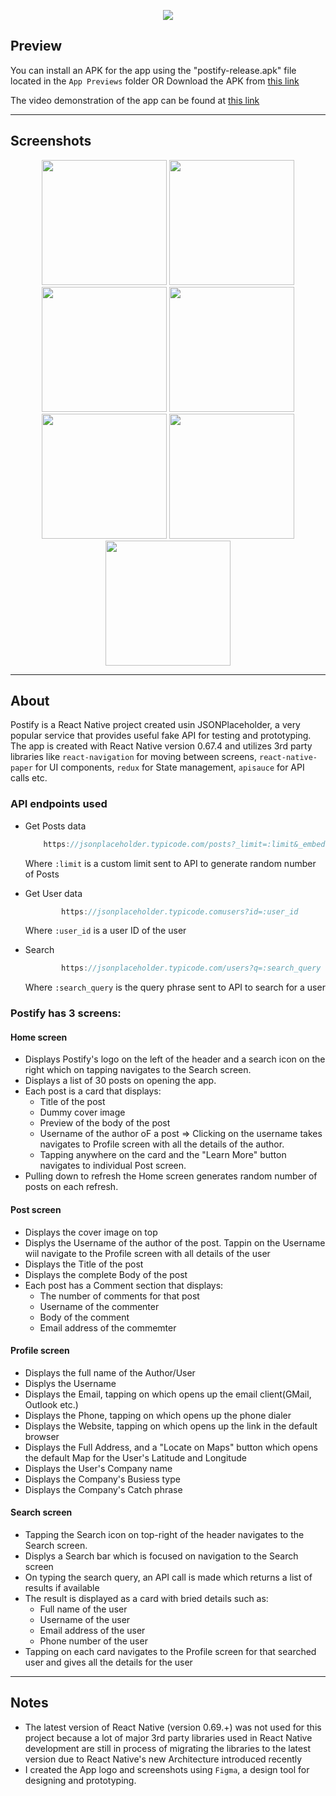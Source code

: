 <!-- App Name -->

<p align="center">
  <img src="./src/assets/images/Postify.svg">
</p>

## Preview

You can install an APK for the app using the "postify-release.apk" file located in the ```App Previews``` folder
OR
Download the APK from [this link](https://drive.google.com/file/d/1WVhH8bCisgsR37QJnn7oLzA7_wulJ6pC/view?usp=sharing)

The video demonstration of the app can be found at [this link](https://drive.google.com/file/d/1WRWsA9l3fG7EZoOZkICeEQbkECOtAF0b/view?usp=sharing)

---
## Screenshots
<p align="center">
  <img src="./src/assets/screenshots/Splash.jpeg" width="200" />
  <img src="./src/assets/screenshots/Home.jpeg" width="200" />
  <img src="./src/assets/screenshots/Post.jpeg" width="200" />
  <img src="./src/assets/screenshots/Post-Comments.jpeg" width="200" />
  <img src="./src/assets/screenshots/Search-Start.jpeg" width="200" />
  <img src="./src/assets/screenshots/Search-Results.jpeg" width="200" />
  <img src="./src/assets/screenshots/Profile.jpeg" width="200" />
</p>

---

## About
Postify is a React Native project created usin JSONPlaceholder, a very popular service that provides useful fake API for testing and prototyping.
The app is created with React Native version 0.67.4 and utilizes 3rd party libraries like ```react-navigation``` for moving between screens, ```react-native-paper``` for UI components, ```redux``` for State management, ```apisauce``` for API calls etc.

### API endpoints used
- Get Posts data

    ```javascript
        https://jsonplaceholder.typicode.com/posts?_limit=:limit&_embed=comments
    ```
    
    Where ```:limit``` is a custom limit sent to API to generate random number of Posts

- Get User data
    ```javascript
            https://jsonplaceholder.typicode.comusers?id=:user_id
    ```
    
    Where ```:user_id``` is a user ID of the user
    
- Search
    ```javascript
            https://jsonplaceholder.typicode.com/users?q=:search_query
    ```
    
    Where ```:search_query``` is the query phrase sent to API to search for a user


### Postify has 3 screens:
#### Home screen
  - Displays Postify's logo on the left of the header and a search icon on the right which on tapping navigates to the Search screen.
  - Displays a list of 30 posts on opening the app.
  - Each post is a card that displays:
      - Title of the post
      - Dummy cover image
      - Preview of the body of the post
      - Username of the author oF a post => Clicking on the username takes navigates to Profile screen with all the details of the author.
      - Tapping anywhere on the card and the "Learn More" button navigates to individual Post screen.
  - Pulling down to refresh the Home screen generates random number of posts on each refresh.

#### Post screen
  - Displays the cover image on top
  - Displys the Username of the author of the post. Tappin on the Username wiil navigate to the Profile screen with all details of the user
  - Displays the Title of the post
  - Displays the complete Body of the post
  - Each post has a Comment section that displays:
      - The number of comments for that post
      - Username of the commenter
      - Body of the comment
      - Email address of the commemter

 #### Profile screen
  - Displays the full name of the Author/User
  - Displys the Username
  - Displays the Email, tapping on which opens up the email client(GMail, Outlook etc.)
  - Displays the Phone, tapping on which opens up the phone dialer
  - Displays the Website, tapping on which opens up the link in the default browser
  - Displays the Full Address, and a "Locate on Maps" button which opens the default Map for the User's Latitude and Longitude
  - Displays the User's Company name
  - Displays the Company's Busiess type
  - Displays the Company's Catch phrase
    
#### Search screen
  - Tapping the Search icon on top-right of the header navigates to the Search screen.
  - Displys a Search bar which is focused on navigation to the Search screen
  - On typing the search query, an API call is made which returns a list of results if available
  - The result is displayed as a card with bried details such as:
      - Full name of the user
      - Username of the user
      - Email address of the user
      - Phone number of the user
  - Tapping on each card navigates to the Profile screen for that searched user and gives all the details for the user
 
---
## Notes
- The latest version of React Native (version 0.69.+) was not used for this project because a lot of major 3rd party libraries used in React Native development are still in process of migrating the libraries to the latest version due to React Native's new Architecture introduced recently
- I created the App logo and screenshots using ```Figma```, a design tool for designing and prototyping.